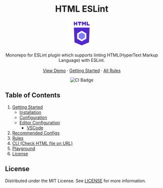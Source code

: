 <h1 align="center"> HTML ESLint </h1>

<p align="center">
 <a href="https://yeonjuan.github.io/html-eslint/">
    <img src="website/static/img/textlogo.svg" alt="Logo" width="90" height="90">
  </a>
   <p align="center">
  Monorepo for ESLint plugin which supports linting HTML(HyperText Markup Language) with ESLint.
  <br/>
  <br/>
  <a href="https://yeonjuan.github.io/html-eslint/playground">View Demo</a>
  ·
  <a href="https://yeonjuan.github.io/html-eslint/docs/getting-started">Getting Started</a>
  ·
  <a href="https://yeonjuan.github.io/html-eslint/docs/all-rules">All Rules</a>
  </p>
  
</p>

<p align="center">
  <img src="https://github.com/yeonjuan/html-eslint/actions/workflows/main.yml/badge.svg?branch=main" alt="CI Badge" />
</p>

## Table of Contents

1. [Getting Started](https://yeonjuan.github.io/html-eslint/docs/getting-started)
   - [Installation](https://yeonjuan.github.io/html-eslint/docs/getting-started#installation)
   - [Configuration](https://yeonjuan.github.io/html-eslint/docs/getting-started#configuration)
   - [Editor Configuration](https://yeonjuan.github.io/html-eslint/docs/getting-started#editor-configuration)
     - [VSCode](https://yeonjuan.github.io/html-eslint/docs/getting-started#vscode)
1. [Recommended Configs](https://yeonjuan.github.io/html-eslint/docs/getting-started#recommended-configs)
1. [Rules](https://yeonjuan.github.io/html-eslint/docs/all-rules)
1. [CLI (Check HTML file on URL)](https://yeonjuan.github.io/html-eslint/docs/cli)
1. [Playground](https://yeonjuan.github.io/html-eslint/playground)
1. [License](#License)

## License

Distributed under the MIT License. See [LICENSE](./LICENSE) for more information.
